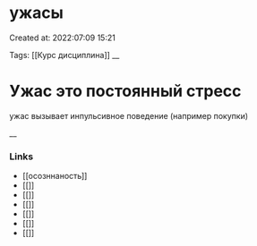 # ужасы

Created at: 2022:07:09 15:21

Tags: [[Курс дисциплина]]
__ 

# Ужас это постоянный стресс
ужас вызывает инпульсивное поведение (например покупки)


__

### Links
- [[осозннаность]]
- [[]]
- [[]]
- [[]]
- [[]]
- [[]]
- [[]]